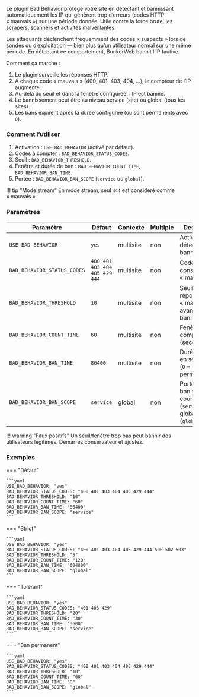 Le plugin Bad Behavior protège votre site en détectant et bannissant automatiquement les IP qui génèrent trop d’erreurs (codes HTTP « mauvais ») sur une période donnée. Utile contre la force brute, les scrapers, scanners et activités malveillantes.

Les attaquants déclenchent fréquemment des codes « suspects » lors de sondes ou d’exploitation — bien plus qu’un utilisateur normal sur une même période. En détectant ce comportement, BunkerWeb bannit l’IP fautive.

Comment ça marche :

1. Le plugin surveille les réponses HTTP.
2. À chaque code « mauvais » (400, 401, 403, 404, …), le compteur de l’IP augmente.
3. Au‑delà du seuil et dans la fenêtre configurée, l’IP est bannie.
4. Le bannissement peut être au niveau service (site) ou global (tous les sites).
5. Les bans expirent après la durée configurée (ou sont permanents avec `0`).

### Comment l’utiliser

1. Activation : `USE_BAD_BEHAVIOR` (activé par défaut).
2. Codes à compter : `BAD_BEHAVIOR_STATUS_CODES`.
3. Seuil : `BAD_BEHAVIOR_THRESHOLD`.
4. Fenêtre et durée de ban : `BAD_BEHAVIOR_COUNT_TIME`, `BAD_BEHAVIOR_BAN_TIME`.
5. Portée : `BAD_BEHAVIOR_BAN_SCOPE` (`service` ou `global`).

!!! tip "Mode stream"
    En mode stream, seul `444` est considéré comme « mauvais ».

### Paramètres

| Paramètre                   | Défaut                        | Contexte  | Multiple | Description                                                    |
| --------------------------- | ----------------------------- | --------- | -------- | -------------------------------------------------------------- |
| `USE_BAD_BEHAVIOR`          | `yes`                         | multisite | non      | Activer la détection et le bannissement.                       |
| `BAD_BEHAVIOR_STATUS_CODES` | `400 401 403 404 405 429 444` | multisite | non      | Codes HTTP considérés « mauvais ».                             |
| `BAD_BEHAVIOR_THRESHOLD`    | `10`                          | multisite | non      | Seuil de réponses « mauvaises » avant bannissement.            |
| `BAD_BEHAVIOR_COUNT_TIME`   | `60`                          | multisite | non      | Fenêtre de comptage (secondes).                                |
| `BAD_BEHAVIOR_BAN_TIME`     | `86400`                       | multisite | non      | Durée du ban en secondes (`0` = permanent).                    |
| `BAD_BEHAVIOR_BAN_SCOPE`    | `service`                     | global    | non      | Portée du ban : site courant (`service`) ou global (`global`). |

!!! warning "Faux positifs"
    Un seuil/fenêtre trop bas peut bannir des utilisateurs légitimes. Démarrez conservateur et ajustez.

### Exemples

=== "Défaut"

    ```yaml
    USE_BAD_BEHAVIOR: "yes"
    BAD_BEHAVIOR_STATUS_CODES: "400 401 403 404 405 429 444"
    BAD_BEHAVIOR_THRESHOLD: "10"
    BAD_BEHAVIOR_COUNT_TIME: "60"
    BAD_BEHAVIOR_BAN_TIME: "86400"
    BAD_BEHAVIOR_BAN_SCOPE: "service"
    ```

=== "Strict"

    ```yaml
    USE_BAD_BEHAVIOR: "yes"
    BAD_BEHAVIOR_STATUS_CODES: "400 401 403 404 405 429 444 500 502 503"
    BAD_BEHAVIOR_THRESHOLD: "5"
    BAD_BEHAVIOR_COUNT_TIME: "120"
    BAD_BEHAVIOR_BAN_TIME: "604800"
    BAD_BEHAVIOR_BAN_SCOPE: "global"
    ```

=== "Tolérant"

    ```yaml
    USE_BAD_BEHAVIOR: "yes"
    BAD_BEHAVIOR_STATUS_CODES: "401 403 429"
    BAD_BEHAVIOR_THRESHOLD: "20"
    BAD_BEHAVIOR_COUNT_TIME: "30"
    BAD_BEHAVIOR_BAN_TIME: "3600"
    BAD_BEHAVIOR_BAN_SCOPE: "service"
    ```

=== "Ban permanent"

    ```yaml
    USE_BAD_BEHAVIOR: "yes"
    BAD_BEHAVIOR_STATUS_CODES: "400 401 403 404 405 429 444"
    BAD_BEHAVIOR_THRESHOLD: "10"
    BAD_BEHAVIOR_COUNT_TIME: "60"
    BAD_BEHAVIOR_BAN_TIME: "0"
    BAD_BEHAVIOR_BAN_SCOPE: "global"
    ```
